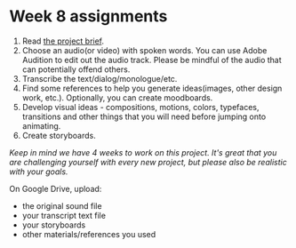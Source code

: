 # Week 8 assignments

1. Read [the project brief](proj-animate-type.md).
1. Choose an audio(or video) with spoken words. You can use Adobe Audition to edit out the audio track. Please be mindful of the audio that can potentially offend others.
1. Transcribe the text/dialog/monologue/etc.
1. Find some references to help you generate ideas(images, other design work, etc.). Optionally, you can create moodboards.
1. Develop visual ideas - compositions, motions, colors, typefaces, transitions and other things that you will need before jumping onto animating.
1. Create storyboards.

*Keep in mind we have 4 weeks to work on this project. It's great that you are challenging yourself with every new project, but please also be realistic with your goals.*

On Google Drive, upload:
- the original sound file
- your transcript text file
- your storyboards
- other materials/references you used
